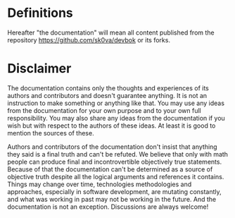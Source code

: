 # Definitions
Hereafter "the documentation" will mean all content published from the repository https://github.com/sk0va/devbok or its forks.


# Disclaimer
The documentation contains only the thoughts and experiences of its authors and contributors and doesn't guarantee anything. It is not an instruction to make something or anything like that. You may use any ideas from the documentation for your own purpose and to your own full responsibility. You may also share any ideas from the documentation if you wish but with respect to the authors of these ideas. At least it is good to mention the sources of these. 

Authors and contributors of the documentation don't insist that anything they said is a final truth and can't be refuted. We believe that only with math people can produce final and incontrovertible objectively true statements. Because of that the documentation can't be determined as a source of objective truth despite all the logical arguments and references it contains. Things may change over time, technologies methodologies and approaches, especially in software development, are mutating constantly, and what was working in past may not be working in the future. And the documentation is not an exception. Discussions are always welcome! 